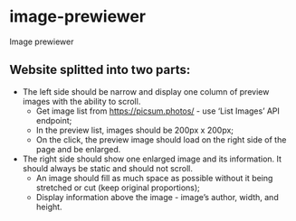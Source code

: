 # image-prewiewer
Image prewiewer

## Website splitted into two parts:
*  The left side should be narrow and display one column of preview images with the ability to scroll.
   *  Get image list from https://picsum.photos/ - use ‘List Images’ API endpoint;
   *  In the preview list, images should be 200px x 200px;
   *  On the click, the preview image should load on the right side of the page and be enlarged.
*  The right side should show one enlarged image and its information. It should always be static and should not scroll. 
   * An image should fill as much space as possible without it being stretched or cut (keep original proportions);
   * Display information above the image - image’s author, width, and height.


